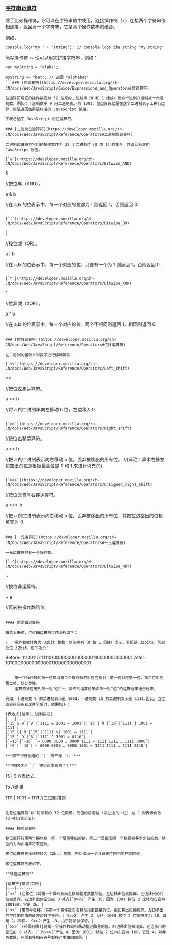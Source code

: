 ### [字符串运算符](https://developer.mozilla.org/zh-CN/docs/Web/JavaScript/Guide/Expressions_and_Operators#字符串运算符)

除了比较操作符，它可以在字符串值中使用，连接操作符（+）连接两个字符串值相连接，返回另一个字符串，它是两个操作数串的结合。

例如，

```
console.log("my " + "string"); // console logs the string "my string".
```

简写操作符 `+=` 也可以用来拼接字符串，例如：

```
var myString = "alpha";

myString += "bet"; // 返回 "alphabet"
```### [位运算符](https://developer.mozilla.org/zh-CN/docs/Web/JavaScript/Guide/Expressions_and_Operators#位运算符)

位运算符将它的操作数视为 32 位元的二进制串（0 和 1 组成）而非十进制八进制或十六进制数。例如：十进制数字 9 用二进制表示为 1001，位运算符就是在这个二进制表示上执行运算，但是返回结果是标准的 JavaScript 数值。

下表总结了 JavaScript 的位运算符。

### [二进制位运算符](https://developer.mozilla.org/zh-CN/docs/Web/JavaScript/Reference/Operators#二进制位运算符)

二进制运算符将它们的操作数作为 32 个二进制位（0 或 1）的集合，并返回标准的 JavaScript 数值。

[`&`](https://developer.mozilla.org/zh-CN/docs/Web/JavaScript/Reference/Operators/Bitwise_AND)

```
&

//按位与（AND）。

a & b

//在 a,b 的位表示中，每一个对应的位都为 1 则返回 1，否则返回 0.
```

[`|`](https://developer.mozilla.org/zh-CN/docs/Web/JavaScript/Reference/Operators/Bitwise_OR)

```
|

//按位或（OR）。

a | b

//在 a,b 的位表示中，每一个对应的位，只要有一个为 1 则返回 1，否则返回 0.
```

[`^`](https://developer.mozilla.org/zh-CN/docs/Web/JavaScript/Reference/Operators/Bitwise_XOR)

```
^

//位异或（XOR）。

a ^ b

//在 a,b 的位表示中，每一个对应的位，两个不相同则返回 1，相同则返回 0.
```

### [位移运算符](https://developer.mozilla.org/zh-CN/docs/Web/JavaScript/Reference/Operators#位移运算符)

在二进制的基础上对数字进行移动操作

[`<<`](https://developer.mozilla.org/zh-CN/docs/Web/JavaScript/Reference/Operators/Left_shift)

```
<<

//按位左移运算符。

a << b

//将 a 的二进制串向左移动 b 位，右边移入 0.
```

[`>>`](https://developer.mozilla.org/zh-CN/docs/Web/JavaScript/Reference/Operators/Right_shift)

```
>>

//按位右移运算符。

a >> b

//把 a 的二进制表示向右移动 b 位，丢弃被移出的所有位。
//(译注：算术右移左边空出的位是根据最高位是 0 和 1 来进行填充的)
```

[`>>>`](https://developer.mozilla.org/zh-CN/docs/Web/JavaScript/Reference/Operators/Unsigned_right_shift)

```
>>>

//按位无符号右移运算符。

a >>> b

//把 a 的二进制表示向右移动 b 位，丢弃被移出的所有位，并把左边空出的位都填充为 0
```

### [一元运算符](https://developer.mozilla.org/zh-CN/docs/Web/JavaScript/Reference/Operators#一元运算符)

一元运算符只有一个操作数。

[`~`](https://developer.mozilla.org/zh-CN/docs/Web/JavaScript/Reference/Operators/Bitwise_NOT)

```
~

//按位非运算符。

~ a

//反转被操作数的位。
```

#### 位逻辑运算符

概念上来讲，位逻辑运算符工作流程如下：

-   操作数被转换为 32bit 整數，以位序列（0 和 1 组成）表示。若超過 32bits，則取低位 32bit，如下所示：

```
  Before: 11100110111110100000000000000110000000000001
  After:              10100000000000000110000000000001
```

-   第一个操作数的每一位都与第二个操作数的对应位组对：第一位对应第一位，第二位对应第二位，以此类推。
-   运算符被应用到每一对"位"上，最终的运算结果由每一对“位”的运算结果组合起来。

例如，十进制数 9 的二进制表示是 1001，十进制数 15 的二进制表示是 1111.因此，当位运算符应用到这两个值时，结果如下：

|表达式|结果|二进制描述|
|---|---|---|
|`15 & 9`|`9`|`1111 & 1001 = 1001`||`15 | 9`|`15`|`1111 | 1001 = 1111`|
|`15 \| 9`|`15`|`1111 \| 1001 = 1111`|
|`15 ^ 9`|`6`|`1111 ^ 1001 = 0110`|
|`~15`|`-16`|`~ 0000 0000 … 0000 1111 = 1111 1111 … 1111 0000`|
|`~9`|`-10`|`~ 0000 0000 … 0000 1001 = 1111 1111 … 1111 0110`|

***第三行是他喵的 `|` 而不是 `\|`***

***喵的这个 `|` 被识别成表格了！***

```
15 | 9	//表达式

15	//结果

1111 | 1001 = 1111	//二进制描述
```

注意位运算符“非”将所有的 32 位取反，而值的最高位 (最左边的一位) 为 1 则表示负数 (2-补码表示法)。

#### 移位运算符

移位运算符带两个操作数：第一个是待移位的数，第二个是指定第一个数要被移多少位的数。移位的方向由运算符来控制。

移位运算符把操作数转为 32bit 整数，然后得出一个与待移位数相同种类的值。

移位运算符列表如下。

**移位运算符**

|运算符|描述|范例|
|---|---|---|
|`<<` (左移位)|将第一个操作数向左移动指定数量的位。左边移出位被抛弃。左边移出的几位被丢弃。右边多出的空位由 0 补齐|`9<<2` 产生 36，因为 1001 移位 2 比特向左变为 100100，它是 36。|
|`>>` (带符号右移)|将第一个操作数向右移动指定数量的位。右边移出位被抛弃。左边多出的空位由原值的最左边数字补齐。|`9>>2` 产生 2，因为 1001 移位 2 位向右变为 10，其是 2。同样，-9>>2 产生 -3，由于符号被保留。|
|`>>>` (补零右移)|将第一个操作数向右移动指定数量的位。右边移出位被抛弃。左边多出的空位由 0 补齐。|`19>>>2`产生 4，因为 10011 移位 2 位向右变为 100，它是 4。对非负数值，补零右移和带符号右移产生相同结果。|

